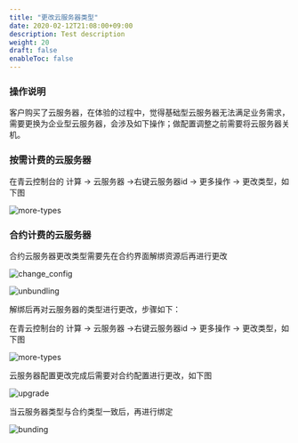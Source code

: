 ```yaml
---
title: "更改云服务器类型"
date: 2020-02-12T21:08:00+09:00
description: Test description
weight: 20
draft: false
enableToc: false
---
```


### 操作说明

客户购买了云服务器，在体验的过程中，觉得基础型云服务器无法满足业务需求，需要更换为企业型云服务器，会涉及如下操作；做配置调整之前需要将云服务器关机。

### 按需计费的云服务器

在青云控制台的 计算 -> 云服务器 ->右键云服务器id -> 更多操作 -> 更改类型，如下图

![more-types](/compute/vm/_images/more-types.jpg)

### 合约计费的云服务器

合约云服务器更改类型需要先在合约界面解绑资源后再进行更改

![change_config](/compute/vm/_images/change_config.png)

![unbundling](/compute/vm/_images/unbundling.png)

解绑后再对云服务器的类型进行更改，步骤如下：

在青云控制台的 计算 -> 云服务器 ->右键云服务器id -> 更多操作 -> 更改类型，如下图

![more-types](/compute/vm/_images/more-types.jpg)

云服务器配置更改完成后需要对合约配置进行更改，如下图

![upgrade](/compute/vm/_images/upgrade.png)

当云服务器类型与合约类型一致后，再进行绑定

![bunding](/compute/vm/_images/bunding.png)